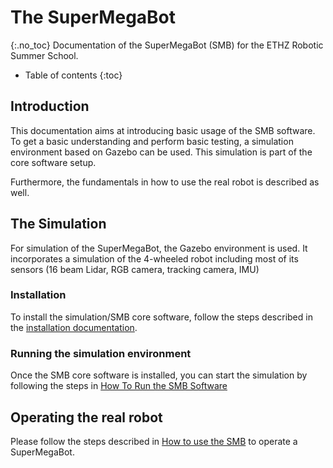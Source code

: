 # The SuperMegaBot
{:.no_toc}
Documentation of the SuperMegaBot (SMB) for the ETHZ Robotic Summer School.

* Table of contents
{:toc}

## Introduction
This documentation aims at introducing basic usage of the SMB software. 
To get a basic understanding and perform basic testing, a simulation environment based on Gazebo can be used.
This simulation is part of the core software setup.

Furthermore, the fundamentals in how to use the real robot is described as well.

## The Simulation
For simulation of the SuperMegaBot, the Gazebo environment is used. 
It incorporates a simulation of the 4-wheeled robot including most of its sensors (16 beam Lidar, RGB camera, tracking camera, IMU)

### Installation
To install the simulation/SMB core software, follow the steps described in the [installation documentation](installation_core.md).

### Running the simulation environment
Once the SMB core software is installed, you can start the simulation by following the steps in [How To Run the SMB Software](HowToRunSoftware.md)

## Operating the real robot
Please follow the steps described in [How to use the SMB](HowToUseSMB.md) to operate a SuperMegaBot.

